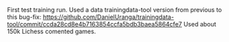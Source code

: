 First test training run. Used a data trainingdata-tool version from previous to this bug-fix: https://github.com/DanielUranga/trainingdata-tool/commit/ccda28cd8e4b7163854ccfa5bdb3baea5864cfe7
Used about 150k Lichess comented games.
